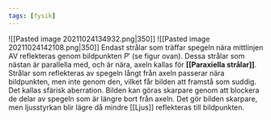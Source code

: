 ```yaml
---
tags: [fysik]
---
```

![[Pasted image 20211024134932.png|350]]
![[Pasted image 20211024142108.png|350]]
Endast strålar som träffar spegeln nära mittlinjen AV reflekteras genom bildpunkten $P'$ (se figur ovan). Dessa strålar som nästan är parallella med, och är nära, axeln kallas för **[[Paraxiella strålar]]**. Strålar som reflekteras av spegeln långt från axeln passerar nära bildpunkten, men inte genom den, vilket får bilden att framstå som suddig. Det kallas sfärisk aberration. Bilden kan göras skarpare genom att blockera de delar av spegeln som är längre bort från axeln. Det gör bilden skarpare, men ljusstyrkan blir lägre då mindre [[Ljus]] reflekteras till bildpunkten.
